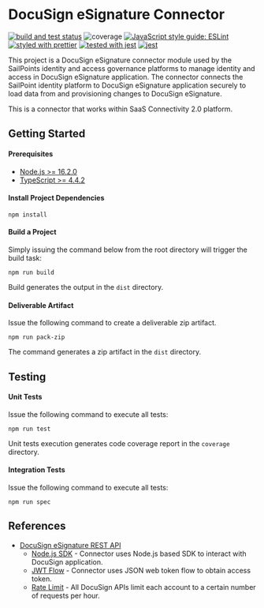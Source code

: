 # DocuSign eSignature Connector
[![build and test status](https://github.com/rahul-borate/saas-conn-docusign/actions/workflows/build-test-cron.yml/badge.svg)](https://github.com/rahul-borate/saas-conn-docusign/actions/workflows/build-test-cron.yml)
![coverage](https://img.shields.io/static/v1?label=coverage&message=99%&color=brightgreen)
[![JavaScript style guide: ESLint](https://img.shields.io/static/v1?label=code%20style&message=eslint&color=blue)](https://github.com/eslint/eslint)
[![styled with prettier](https://img.shields.io/badge/styled_with-prettier-ff69b4.svg)](https://github.com/prettier/prettier)
[![tested with jest](https://img.shields.io/badge/tested_with-jest-99424f.svg)](https://github.com/facebook/jest)
[![jest](https://jestjs.io/img/jest-badge.svg)](https://github.com/facebook/jest)

This project is a DocuSign eSignature connector module used by the SailPoints identity and access governance platforms to manage identity and access
in DocuSign eSignature application. The connector connects the SailPoint identity platform to DocuSign eSignature application securely to load data
from and provisioning changes to DocuSign eSignature.

This is a connector that works within SaaS Connectivity 2.0 platform.

## Getting Started

#### Prerequisites
- [Node.js >= 16.2.0](https://nodejs.org/en/download/releases/)
- [TypeScript >= 4.4.2](https://www.typescriptlang.org/download)

#### Install Project Dependencies

```
npm install
```

#### Build a Project

Simply issuing the command below from the root directory will trigger the build task:

```
npm run build
```

Build generates the output in the `dist` directory.

#### Deliverable Artifact

Issue the following command to create a deliverable zip artifact.

```
npm run pack-zip
```

The command generates a zip artifact in the `dist` directory.

## Testing

#### Unit Tests
Issue the following command to execute all tests:

```
npm run test
```
Unit tests execution generates code coverage report in the `coverage` directory.

#### Integration Tests
Issue the following command to execute all tests:

```
npm run spec
```

## References

- [DocuSign eSignature REST API](https://developers.docusign.com/docs/esign-rest-api/reference)
    - [Node.js SDK](https://developers.docusign.com/docs/esign-rest-api/sdk-tools/node) - Connector uses Node.js based SDK to interact with DocuSign application.
    - [JWT Flow](https://developers.docusign.com/platform/auth/jwt) - Connector uses JSON web token flow to obtain access token.
    - [Rate Limit](https://developers.docusign.com/platform/resource-limits) - All DocuSign APIs limit each account to a certain number of requests per hour.
